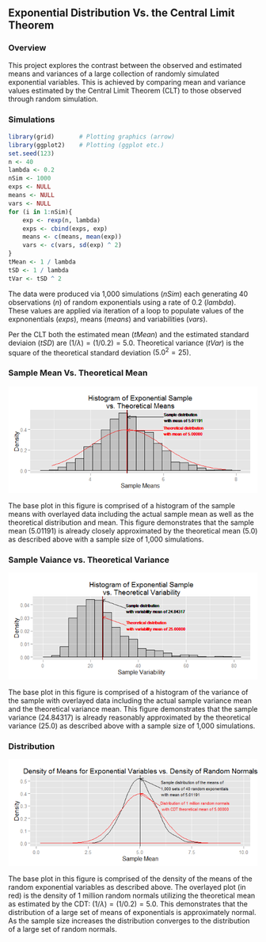 
## Exponential Distribution Vs. the Central Limit Theorem

### Overview

This project explores the contrast between the observed and estimated means and variances of a large collection of randomly simulated exponential variables. This is achieved by comparing mean and variance values estimated by the Central Limit Theorem (CLT) to those observed through random simulation.

### Simulations


```r
library(grid)       # Plotting graphics (arrow)
library(ggplot2)    # Plotting (ggplot etc.)
set.seed(123)
n <- 40
lambda <- 0.2
nSim <- 1000
exps <- NULL
means <- NULL
vars <- NULL
for (i in 1:nSim){
    exp <- rexp(n, lambda)
    exps <- cbind(exps, exp)
    means <- c(means, mean(exp))
    vars <- c(vars, sd(exp) ^ 2)
}
tMean <- 1 / lambda
tSD <- 1 / lambda
tVar <- tSD ^ 2
```

The data were produced via 1,000 simulations (*nSim*) each generating 40 observations (*n*) of random exponentials using a rate of 0.2 (*lambda*). These values are applied via iteration of a loop to populate values of the expnonentials (*exps*), means (*means*) and variabilities (*vars*). 

Per the CLT both the estimated mean (*tMean*) and the estimated standard deviaion (*tSD*) are $(1/\lambda) = (1/0.2) = 5.0$.   Theoretical variance (*tVar*) is the square of the theoretical standard deviation $(5.0^2 = 25)$.  

### Sample Mean Vs. Theoretical Mean

![](Project1_files/figure-html/sampleVtheoryMean-1.png) 

The base plot in this figure is comprised of a histogram of the sample means with overlayed data including the actual sample mean as well as the theoretical distribution and mean.  This figure demonstrates that the sample mean (5.01191) is already  closely approximated by the theoretical mean (5.0) as described above with a sample size of 1,000 simulations.   

### Sample Vaiance vs. Theoretical Variance

![](Project1_files/figure-html/sampleVtheoryVary-1.png) 

The base plot in this figure is comprised of a histogram of the variance of the sample with overlayed data including the actual sample variance mean and the theoretical variance mean.  This figure demonstrates that the sample variance (24.84317) is already  reasonably approximated by the theoretical variance (25.0) as described above with a sample size of 1,000 simulations.   

### Distribution

![](Project1_files/figure-html/distribution-1.png) 

The base plot in this figure is comprised of the density of the means of the random exponential variables as described above.  The overlayed plot (in red) is the density of 1 million random normals utilizing the theoretical mean as estimated by the CDT:
$(1/\lambda) = (1/0.2) = 5.0$.
This demonstrates that the distribution of a large set of means of exponentials is approximately normal.  As the sample size increases the distribution converges to the distribution of a large set of random normals.
